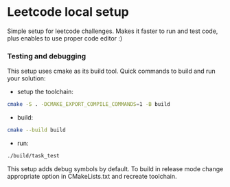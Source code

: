 # Leetcode local setup

Simple setup for leetcode challenges. Makes it faster to run and test code, plus enables to use proper code editor :)

### Testing and debugging

This setup uses cmake as its build tool. Quick commands to build and run your solution:

- setup the toolchain:

```bash
cmake -S . -DCMAKE_EXPORT_COMPILE_COMMANDS=1 -B build
```

- build:

```bash
cmake --build build
```

- run:

```bash
./build/task_test
```

This setup adds debug symbols by default. To build in release mode change appropriate option in CMakeLists.txt and recreate toolchain. 
